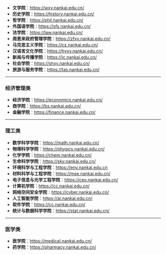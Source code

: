 - **文学院**：https://wxy.nankai.edu.cn/ 
- **历史学院**：https://history.nankai.edu.cn/
- **哲学院**：https://phil.nankai.edu.cn/
- **外国语学院**：https://sfs.nankai.edu.cn/
- **法学院**：https://law.nankai.edu.cn/
- **周恩来政府管理学院**：https://zfxy.nankai.edu.cn/
- **马克思主义学院**：https://cz.nankai.edu.cn/
- **汉语言文化学院**：https://hyxy.nankai.edu.cn/
- **新闻与传播学院**：https://jc.nankai.edu.cn/
- **社会学院**：https://shxy.nankai.edu.cn/
- **旅游与服务学院**：https://tas.nankai.edu.cn/

------

### 经济管理类

- **经济学院**：https://economics.nankai.edu.cn/
- **商学院**：https://bs.nankai.edu.cn/
- **金融学院**：https://finance.nankai.edu.cn/

------

### 理工类

- **数学科学学院**：https://math.nankai.edu.cn/
- **物理科学学院**：https://physics.nankai.edu.cn/
- **化学学院**：https://chem.nankai.edu.cn/ 
- **生命科学学院**：https://sky.nankai.edu.cn/
- **环境科学与工程学院**：https://env.nankai.edu.cn
- **材料科学与工程学院**：https://mse.nankai.edu.cn/
- **电子信息与光学工程学院**：https://ceo.nankai.edu.cn/
- **计算机学院**：https://cc.nankai.edu.cn/
- **网络空间安全学院**：https://cyber.nankai.edu.cn/
- **人工智能学院**：https://ai.nankai.edu.cn/
- **软件学院**：https://cc.nankai.edu.cn/
- **统计与数据科学学院**：https://stat.nankai.edu.cn/

------

### 医学类

- **医学院**：https://medical.nankai.edu.cn/
- **药学院**：https://pharmacy.nankai.edu.cn/